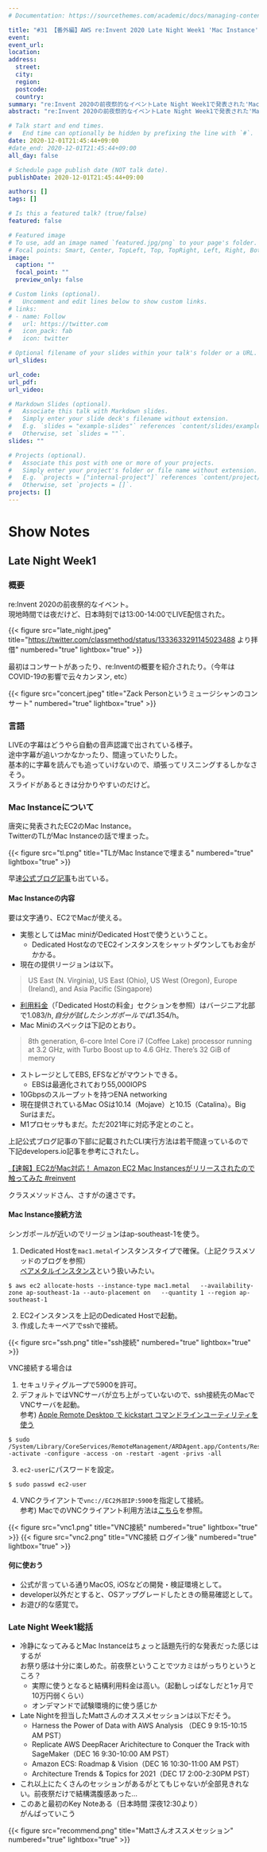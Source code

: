 ```yaml
---
# Documentation: https://sourcethemes.com/academic/docs/managing-content/

title: "#31 【番外編】AWS re:Invent 2020 Late Night Week1 'Mac Instance'について"
event:
event_url:
location:
address:
  street:
  city:
  region:
  postcode:
  country:
summary: "re:Invent 2020の前夜祭的なイベントLate Night Week1で発表された'Mac Instance'について話したよ。<br/>お祭り感が冷めないうちにと急遽小杉1人でしゃべったよ。"
abstract: "re:Invent 2020の前夜祭的なイベントLate Night Week1で発表された'Mac Instance'について話したよ。<br/>お祭り感が冷めないうちにと急遽小杉1人でしゃべったよ。"

# Talk start and end times.
#   End time can optionally be hidden by prefixing the line with `#`.
date: 2020-12-01T21:45:44+09:00
#date_end: 2020-12-01T21:45:44+09:00
all_day: false

# Schedule page publish date (NOT talk date).
publishDate: 2020-12-01T21:45:44+09:00

authors: []
tags: []

# Is this a featured talk? (true/false)
featured: false

# Featured image
# To use, add an image named `featured.jpg/png` to your page's folder. 
# Focal points: Smart, Center, TopLeft, Top, TopRight, Left, Right, BottomLeft, Bottom, BottomRight.
image:
  caption: ""
  focal_point: ""
  preview_only: false

# Custom links (optional).
#   Uncomment and edit lines below to show custom links.
# links:
# - name: Follow
#   url: https://twitter.com
#   icon_pack: fab
#   icon: twitter

# Optional filename of your slides within your talk's folder or a URL.
url_slides:

url_code:
url_pdf:
url_video:

# Markdown Slides (optional).
#   Associate this talk with Markdown slides.
#   Simply enter your slide deck's filename without extension.
#   E.g. `slides = "example-slides"` references `content/slides/example-slides.md`.
#   Otherwise, set `slides = ""`.
slides: ""

# Projects (optional).
#   Associate this post with one or more of your projects.
#   Simply enter your project's folder or file name without extension.
#   E.g. `projects = ["internal-project"]` references `content/project/deep-learning/index.md`.
#   Otherwise, set `projects = []`.
projects: []
---
```


# Show Notes

## Late Night Week1

### 概要

re:Invent 2020の前夜祭的なイベント。  
現地時間では夜だけど、日本時刻では13:00-14:00でLIVE配信された。

{{< figure src="late_night.jpeg" title="https://twitter.com/classmethod/status/1333633291145023488 より拝借" numbered="true" lightbox="true" >}}


最初はコンサートがあったり、re:Inventの概要を紹介されたり。（今年はCOVID-19の影響で云々カンヌン, etc）

{{< figure src="concert.jpeg" title="Zack Personというミュージシャンのコンサート" numbered="true" lightbox="true" >}}


### 言語

LIVEの字幕はどうやら自動の音声認識で出されている様子。  
途中字幕が追いつかなかったり、間違っていたりした。  
基本的に字幕を読んでも追っていけないので、頑張ってリスニングするしかなさそう。  
スライドがあるときは分かりやすいのだけど。


### Mac Instanceについて

唐突に発表されたEC2のMac Instance。  
TwitterのTLがMac Instanceの話で埋まった。

{{< figure src="tl.png" title="TLがMac Instanceで埋まる" numbered="true" lightbox="true" >}}

早速[公式ブログ記事](https://aws.amazon.com/jp/blogs/aws/new-use-mac-instances-to-build-test-macos-ios-ipados-tvos-and-watchos-apps/)も出ている。


#### Mac Instanceの内容

要は文字通り、EC2でMacが使える。

* 実態としてはMac miniがDedicated Hostで使うということ。
  - Dedicated HostなのでEC2インスタンスをシャットダウンしてもお金がかかる。
* 現在の提供リージョンは以下。
> US East (N. Virginia), US East (Ohio), US West (Oregon), Europe (Ireland), and Asia Pacific (Singapore) 
* [利用料金](https://aws.amazon.com/jp/ec2/dedicated-hosts/pricing/?nc1=h_ls)（「Dedicated Hostの料金」セクションを参照）はバージニア北部で$1.083/h, 自分が試したシンガポールでは$1.354/h。
* Mac Miniのスペックは下記のとおり。
> 8th generation, 6-core Intel Core i7 (Coffee Lake) processor running at 3.2 GHz, with Turbo Boost up to 4.6 GHz. There’s 32 GiB of memory
* ストレージとしてEBS, EFSなどがマウントできる。
  - EBSは最適化されており55,000IOPS
* 10Gbpsのスループットを持つENA networking
* 現在提供されているMac OSは10.14（Mojave）と10.15（Catalina）。Big Surはまだ。
* M1プロセッサもまだ。ただ2021年に対応予定とのこと。
 
上記公式ブログ記事の下部に記載されたCLI実行方法は若干間違っているので  
下記developers.io記事を参考にされたし。

[【速報】EC2がMac対応！ Amazon EC2 Mac Instancesがリリースされたので触ってみた #reinvent](https://dev.classmethod.jp/articles/amazon-ec2-mac-instance/)

クラスメソッドさん、さすがの速さです。


#### Mac Instance接続方法

シンガポールが近いのでリージョンはap-southeast-1を使う。

1. Dedicated Hostを`mac1.metal`インスタンスタイプで確保。（上記クラスメソッドのブログを参照）  
  [ベアメタルインスタンス](https://aws.amazon.com/jp/about-aws/whats-new/2019/02/introducing-five-new-amazon-ec2-bare-metal-instances/)という扱いみたい。
```
$ aws ec2 allocate-hosts --instance-type mac1.metal   --availability-zone ap-southeast-1a --auto-placement on   --quantity 1 --region ap-southeast-1
```
2. EC2インスタンスを上記のDedicated Hostで起動。
3. 作成したキーペアでsshで接続。

{{< figure src="ssh.png" title="ssh接続" numbered="true" lightbox="true" >}}

VNC接続する場合は

1. セキュリティグループで5900を許可。
2. デフォルトではVNCサーバが立ち上がっていないので、ssh接続先のMacでVNCサーバを起動。  
  参考) [Apple Remote Desktop で kickstart コマンドラインユーティリティを使う](https://support.apple.com/ja-jp/HT201710)
```
$ sudo /System/Library/CoreServices/RemoteManagement/ARDAgent.app/Contents/Resources/kickstart -activate -configure -access -on -restart -agent -privs -all
```
3. `ec2-user`にパスワードを設定。
```
$ sudo passwd ec2-user
```
4. VNCクライアントで`vnc://EC2外部IP:5900`を指定して接続。  
  参考) MacでのVNCクライアント利用方法は[こちら](http://mac-blog.arcist.net/?p=53)を参照。

{{< figure src="vnc1.png" title="VNC接続" numbered="true" lightbox="true" >}}
{{< figure src="vnc2.png" title="VNC接続 ログイン後" numbered="true" lightbox="true" >}}


#### 何に使おう

* 公式が言っている通りMacOS, iOSなどの開発・検証環境として。
* developer以外だとすると、OSアップグレードしたときの簡易確認として。
* お遊び的な感覚で。


### Late Night Week1総括

* 冷静になってみるとMac Instanceはちょっと話題先行的な発表だった感じはするが  
  お祭り感は十分に楽しめた。前夜祭ということでツカミはがっちりというところ？
  + 実際に使うとなると結構利用料金は高い。（起動しっぱなしだと1ヶ月で10万円弱くらい）  
  + オンデマンドで試験環境的に使う感じか
* Late Nightを担当したMattさんのオススメセッションは以下だそう。
  + Harness the Power of Data with AWS Analysis （DEC 9 9:15-10:15 AM PST）
  + Replicate AWS DeepRacer Arichitecture to Conquer the Track with SageMaker（DEC 16 9:30-10:00 AM PST）
  + Amazon ECS: Roadmap & Vision（DEC 16 10:30-11:00 AM PST）
  + Architecture Trends & Topics for 2021（DEC 17 2:00-2:30PM PST）
* これ以上にたくさんのセッションがあるがとてもじゃないが全部見きれない。前夜祭だけで結構満腹感あった...
* このあと最初のKey Noteある（日本時間 深夜12:30より）  
  がんばっていこう

{{< figure src="recommend.png" title="Mattさんオススメセッション" numbered="true" lightbox="true" >}}
